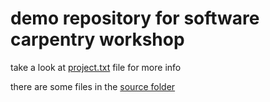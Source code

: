 # demo repository for software carpentry workshop
take a look at [project.txt](project.txt) file for more info

there are some files in the [source folder](source/)

